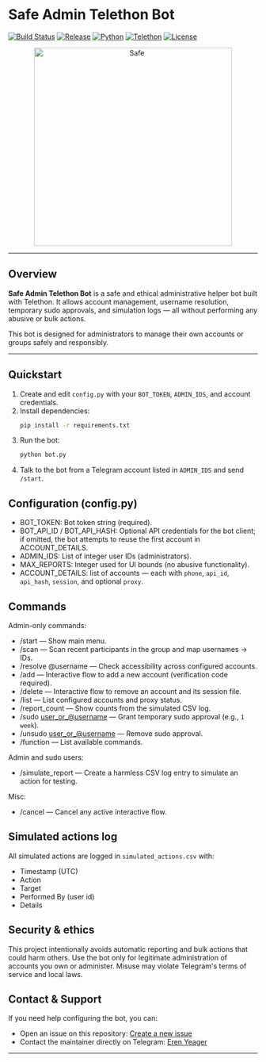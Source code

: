 # Safe Admin Telethon Bot

[![Build Status](https://img.shields.io/badge/build-passing-brightgreen.svg?style=flat)](#)
[![Release](https://img.shields.io/badge/release-v0.1.0-blue.svg?style=flat)](#)
[![Python](https://img.shields.io/badge/python-3.10%2B-blue.svg?logo=python&style=flat)](https://www.python.org/)
[![Telethon](https://img.shields.io/badge/telethon-%3E%3D1.0-orange.svg?style=flat)](https://docs.telethon.dev/)
[![License](https://img.shields.io/badge/license-MIT-green.svg?style=flat)](#)

<p align="center">
  <img src="https://i.ibb.co/6c5yPtm6/tmpe0dxt3zo.jpg" width="400" alt="Safe">
</p>

---

## Overview
**Safe Admin Telethon Bot** is a safe and ethical administrative helper bot built with Telethon. It allows account management, username resolution, temporary sudo approvals, and simulation logs — all without performing any abusive or bulk actions.  

This bot is designed for administrators to manage their own accounts or groups safely and responsibly.

---

## Quickstart

1. Create and edit `config.py` with your `BOT_TOKEN`, `ADMIN_IDS`, and account credentials.
2. Install dependencies:
   ```bash
   pip install -r requirements.txt

3. Run the bot:
   ```bash
   python bot.py
   ```
4. Talk to the bot from a Telegram account listed in `ADMIN_IDS` and send `/start`.

Configuration (config.py)
-------------------------
- BOT_TOKEN: Bot token string (required).
- BOT_API_ID / BOT_API_HASH: Optional API credentials for the bot client; if omitted, the bot attempts to reuse the first account in ACCOUNT_DETAILS.
- ADMIN_IDS: List of integer user IDs (administrators).
- MAX_REPORTS: Integer used for UI bounds (no abusive functionality).
- ACCOUNT_DETAILS: list of accounts — each with `phone`, `api_id`, `api_hash`, `session`, and optional `proxy`.

Commands
--------
Admin-only commands:
- /start — Show main menu.
- /scan — Scan recent participants in the group and map usernames → IDs.
- /resolve @username — Check accessibility across configured accounts.
- /add — Interactive flow to add a new account (verification code required).
- /delete — Interactive flow to remove an account and its session file.
- /list — List configured accounts and proxy status.
- /report_count — Show counts from the simulated CSV log.
- /sudo <user_or_@username> <duration> — Grant temporary sudo approval (e.g., `1 week`).
- /unsudo <user_or_@username> — Remove sudo approval.
- /function — List available commands.

Admin and sudo users:
- /simulate_report <description> — Create a harmless CSV log entry to simulate an action for testing.

Misc:
- /cancel — Cancel any active interactive flow.

Simulated actions log
---------------------
All simulated actions are logged in `simulated_actions.csv` with:
- Timestamp (UTC)
- Action
- Target
- Performed By (user id)
- Details

Security & ethics
-----------------
This project intentionally avoids automatic reporting and bulk actions that could harm others. Use the bot only for legitimate administration of accounts you own or administer. Misuse may violate Telegram's terms of service and local laws.


## Contact & Support
If you need help configuring the bot, you can:  

- Open an issue on this repository: [Create a new issue](https://github.com/TheErenYeagerx/Miko/issues/new)  
- Contact the maintainer directly on Telegram: [Eren Yeager](https://t.me/TheErenYeager)
----